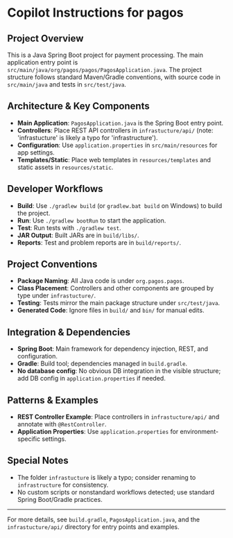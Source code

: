 # Copilot Instructions for pagos

## Project Overview
This is a Java Spring Boot project for payment processing. The main application entry point is `src/main/java/org/pagos/pagos/PagosApplication.java`. The project structure follows standard Maven/Gradle conventions, with source code in `src/main/java` and tests in `src/test/java`.

## Architecture & Key Components
- **Main Application**: `PagosApplication.java` is the Spring Boot entry point.
- **Controllers**: Place REST API controllers in `infrastucture/api/` (note: 'infrastucture' is likely a typo for 'infrastructure').
- **Configuration**: Use `application.properties` in `src/main/resources` for app settings.
- **Templates/Static**: Place web templates in `resources/templates` and static assets in `resources/static`.

## Developer Workflows
- **Build**: Use `./gradlew build` (or `gradlew.bat build` on Windows) to build the project.
- **Run**: Use `./gradlew bootRun` to start the application.
- **Test**: Run tests with `./gradlew test`.
- **JAR Output**: Built JARs are in `build/libs/`.
- **Reports**: Test and problem reports are in `build/reports/`.

## Project Conventions
- **Package Naming**: All Java code is under `org.pagos.pagos`.
- **Class Placement**: Controllers and other components are grouped by type under `infrastucture/`.
- **Testing**: Tests mirror the main package structure under `src/test/java`.
- **Generated Code**: Ignore files in `build/` and `bin/` for manual edits.

## Integration & Dependencies
- **Spring Boot**: Main framework for dependency injection, REST, and configuration.
- **Gradle**: Build tool; dependencies managed in `build.gradle`.
- **No database config**: No obvious DB integration in the visible structure; add DB config in `application.properties` if needed.

## Patterns & Examples
- **REST Controller Example**: Place controllers in `infrastucture/api/` and annotate with `@RestController`.
- **Application Properties**: Use `application.properties` for environment-specific settings.

## Special Notes
- The folder `infrastucture` is likely a typo; consider renaming to `infrastructure` for consistency.
- No custom scripts or nonstandard workflows detected; use standard Spring Boot/Gradle practices.

---

For more details, see `build.gradle`, `PagosApplication.java`, and the `infrastucture/api/` directory for entry points and examples.
